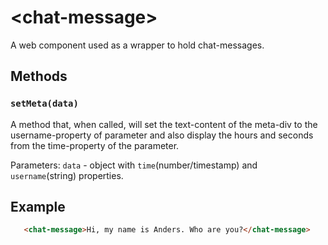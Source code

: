 # &lt;chat-message&gt;

A web component used as a wrapper to hold chat-messages.

## Methods

### `setMeta(data)`

A method that, when called, will set the text-content of the meta-div to the username-property of parameter and also display the hours and seconds from the time-property of the parameter.

Parameters: `data` - object with `time`(number/timestamp) and `username`(string) properties.

## Example

```html
   <chat-message>Hi, my name is Anders. Who are you?</chat-message>
```
